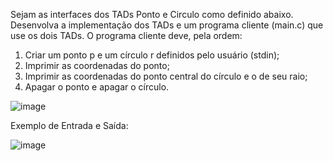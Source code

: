 Sejam as interfaces dos TADs Ponto e Circulo como definido abaixo. Desenvolva a implementação dos TADs e um programa cliente (main.c) que use os dois TADs. O programa cliente deve, pela ordem:
1. Criar um ponto p e um círculo r definidos pelo usuário (stdin);
2. Imprimir as coordenadas do ponto;
3. Imprimir as coordenadas do ponto central do círculo e o de seu raio;
4. Apagar o ponto e apagar o círculo.


![image](https://github.com/user-attachments/assets/c42d019f-06a1-4d29-97ee-447f4d02d74a)

Exemplo de Entrada e Saída:


![image](https://github.com/user-attachments/assets/884c04bd-f414-4e4c-b8c6-17aa6d6172df)
